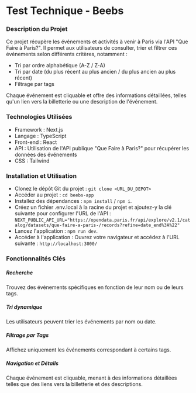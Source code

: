# Test Technique - Beebs

### Description du Projet

Ce projet récupère les événements et activités à venir à Paris via l'API "Que Faire à Paris?". Il permet aux utilisateurs de consulter, trier et filtrer ces événements selon différents critères, notamment :

- Tri par ordre alphabétique (A-Z / Z-A)
- Tri par date (du plus récent au plus ancien / du plus ancien au plus récent)
- Filtrage par tags

Chaque événement est cliquable et offre des informations détaillées, telles qu'un lien vers la billetterie ou une description de l'événement.

### Technologies Utilisées

- Framework : Next.js
- Langage : TypeScript
- Front-end : React
- API : Utilisation de l'API publique "Que Faire à Paris?" pour récupérer les données des événements
- CSS : Tailwind

### Installation et Utilisation

- Clonez le dépôt Git du projet : `git clone <URL_DU_DEPOT>`
- Accéder au projet : `cd beebs-app`
- Installez des dépendances : `npm install` / `npm i`.
- Créez un fichier .env.local à la racine du projet et ajoutez-y la clé suivante pour configurer l'URL de l'API : `NEXT_PUBLIC_API_URL="https://opendata.paris.fr/api/explore/v2.1/catalog/datasets/que-faire-a-paris-/records?refine=date_end%3A%22"`
- Lancez l'application : `npm run dev`.
- Accéder à l'application :
  Ouvrez votre navigateur et accédez à l'URL suivante : `http://localhost:3000/`

### Fonctionnalités Clés

##### Recherche

Trouvez des événements spécifiques en fonction de leur nom ou de leurs tags.

##### Tri dynamique

Les utilisateurs peuvent trier les événements par nom ou date.

##### Filtrage par Tags

Affichez uniquement les événements correspondant à certains tags.

##### Navigation et Détails

Chaque événement est cliquable, menant à des informations détaillées telles que des liens vers la billetterie et des descriptions.
